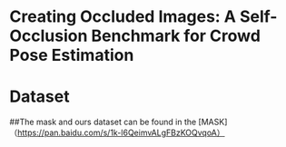 # Creating Occluded Images: A Self-Occlusion Benchmark for Crowd Pose Estimation
# Dataset
##The mask and ours dataset can be found in the [MASK]（https://pan.baidu.com/s/1k-l6QeimvALgFBzKOQvqoA）
